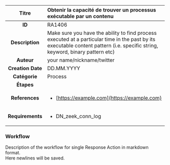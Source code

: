 | Titre                       | Obtenir la capacité de trouver un processus exécutable par un contenu         |
|:---------------------------:|:--------------------|
| **ID**                      | RA1406            |
| **Description**             | Make sure you have the ability to find process executed at a particular time in the past by its executable content pattern (i.e. specific string, keyword, binary pattern etc)   |
| **Auteur**                  | your name/nickname/twitter        |
| **Creation Date**           | DD.MM.YYYY |
| **Catégorie**                | Process      |
| **Étapes**                   || 
| **References** |<ul><li>[https://example.com](https://example.com)</li></ul>|
| **Requirements** |<ul><li>DN_zeek_conn_log</li></ul>|

### Workflow

Description of the workflow for single Response Action in markdown format.  
Here newlines will be saved.
